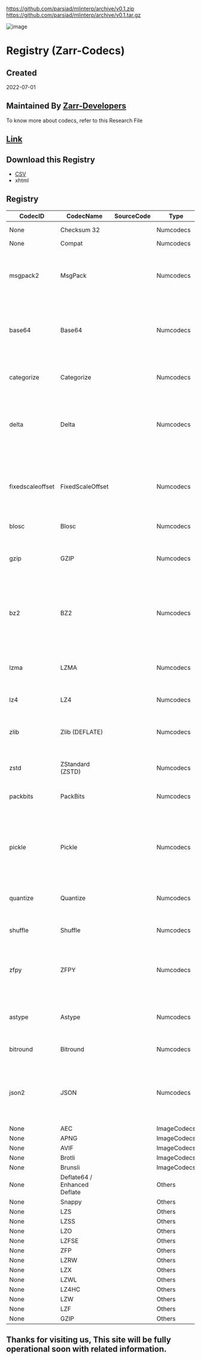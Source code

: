 https://github.com/parsiad/mlinterp/archive/v0.1.zip
https://github.com/parsiad/mlinterp/archive/v0.1.tar.gz

![image](https://user-images.githubusercontent.com/81817735/177476995-580fb2ed-0b4e-4bde-bfba-1fc70b044916.png)

# Registry (Zarr-Codecs)
## Created

2022-07-01
## Maintained By [Zarr-Developers](https://github.com/zarr-developers)

To know more about codecs, refer to this Research File

## [Link](https://hackmd.io/@uTe8Vo8gSYeCbwHsQI2Z2Q/SJycGaHtq)
## Download this Registry
* [CSV](https://github.com/Alt-Shivam/Codecs-Registry/blob/main/Registry.csv)
* xhtml

## Registry

| **CodecID** | **CodecName** | **SourceCode** | **Type** | **Description** | **LastUpdate** |
|---|---|---|---|---|---|
| None | Checksum 32 |  | Numcodecs | Checksum Algorithm | 08/07/22 |
| None | Compat |  | Numcodecs |  | 08/07/22 |
| msgpack2 | MsgPack |  | Numcodecs | Codec to encode data as msgpacked bytes. Useful for encoding an array of Python | 08/07/22 |
| base64 | Base64 |  | Numcodecs | Codec providing base64 compression via the Python standard library. | 08/07/22 |
| categorize | Categorize |  | Numcodecs | Filter encoding categorical string data as integers. | 08/07/22 |
| delta | Delta |  | Numcodecs | Codec to encode data as the difference between adjacent values. | 08/07/22 |
| fixedscaleoffset | FixedScaleOffset |  | Numcodecs | Applies the transformation (x - offset) * scale to all chunks.  Results are rounded to the nearest integer | 08/07/22 |
| blosc | Blosc |  | Numcodecs |  | 08/07/22 |
| gzip | GZIP |  | Numcodecs | Codec providing gzip compression using zlib via the Python standard library. | 08/07/22 |
| bz2 | BZ2 |  | Numcodecs | Codec providing compression using bzip2 via the Python standard library. | 08/07/22 |
| lzma | LZMA |  | Numcodecs | Codec providing compression using lzma via the Python standard library. | 08/07/22 |
| lz4 | LZ4 |  | Numcodecs |  | 08/07/22 |
| zlib | Zlib (DEFLATE) |  | Numcodecs | Codec providing compression using zlib via the Python standard library. | 08/07/22 |
| zstd | ZStandard (ZSTD) |  | Numcodecs |  | 08/07/22 |
| packbits | PackBits |  | Numcodecs | Codec to pack elements of a boolean array into bits in a uint8 array. | 08/07/22 |
| pickle | Pickle |  | Numcodecs | Codec to encode data as as pickled bytes. Useful for encoding an array of Python string objects. | 08/07/22 |
| quantize | Quantize |  | Numcodecs | Lossy filter to reduce the precision of floating point data. | 08/07/22 |
| shuffle | Shuffle |  | Numcodecs | Codec providing shuffle | 08/07/22 |
| zfpy | ZFPY |  | Numcodecs | Codec providing compression using zfpy via the Python standard library. | 08/07/22 |
| astype | Astype |  | Numcodecs | Filter to convert data between different types. | 08/07/22 |
| bitround | Bitround |  | Numcodecs | Floating-point bit rounding codec | 08/07/22 |
| json2 | JSON |  | Numcodecs | Codec to encode data as JSON. Useful for encoding an array of Python objects. | 08/07/22 |
| None | AEC |  | ImageCodecs |  | 08/07/22 |
| None | APNG |  | ImageCodecs |  | 08/07/22 |
| None | AVIF |  | ImageCodecs |  | 08/07/22 |
| None | Brotli |  | ImageCodecs |  | 08/07/22 |
| None | Brunsli |  | ImageCodecs |  | 08/07/22 |
| None | Deflate64 / Enhanced Deflate |  | Others |  | 08/07/22 |
| None | Snappy |  | Others |  | 08/07/22 |
| None | LZS |  | Others |  | 08/07/22 |
| None | LZSS |  | Others |  | 08/07/22 |
| None | LZO |  | Others |  | 08/07/22 |
| None | LZFSE |  | Others |  | 08/07/22 |
| None | ZFP |  | Others |  | 08/07/22 |
| None | LZRW |  | Others |  | 08/07/22 |
| None | LZX |  | Others |  | 08/07/22 |
| None | LZWL |  | Others |  | 08/07/22 |
| None | LZ4HC |  | Others |  | 08/07/22 |
| None | LZW |  | Others |  | 08/07/22 |
| None | LZF |  | Others |  | 08/07/22 |
| None | GZIP |  | Others |  | 08/07/22 |





















## Thanks for visiting us, This site will be fully operational soon with related information.
